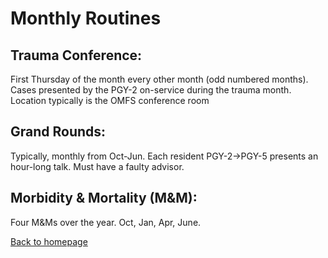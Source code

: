 # Monthly Routines

## **Trauma Conference**:

First Thursday of the month every other month (odd numbered months). Cases presented by the PGY-2 on-service during the trauma month. Location typically is the OMFS conference room


## **Grand Rounds:**

Typically, monthly from Oct-Jun. Each resident PGY-2→PGY-5 presents an hour-long talk. Must have a faulty advisor.


## **Morbidity & Mortality (M&M):**

Four M&Ms over the year. Oct, Jan, Apr, June.



[Back to homepage](../index.html)


